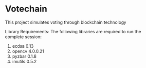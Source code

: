 # Votechain
This project simulates voting through blockchain technology

Library Requirements:
The following libraries are required to run the complete session:
1. ecdsa  0.13
2. opencv 4.0.0.21
3. pyzbar 0.1.8
4. imutils 0.5.2
